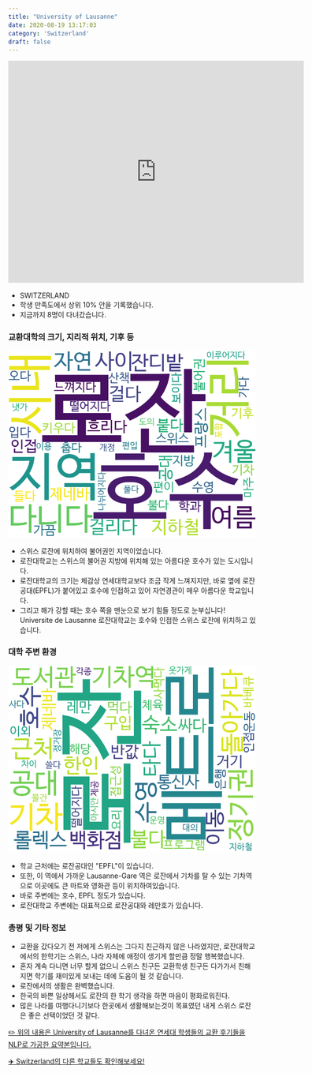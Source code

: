 ```yaml
---
title: "University of Lausanne"
date: 2020-08-19 13:17:03
category: 'Switzerland'
draft: false
---
```


<iframe
width="600"
height="450"
frameborder="0" style="border:0"
src="https://www.google.com/maps/embed/v1/place?key=AIzaSyC9e1AME-pVmWC4hBpFdu5S4dKzyepa3HQ&q=University+of+Lausanne&center=46.5210895,6.5801606&zoom=14" allowfullscreen>
</iframe>

* SWITZERLAND
* 학생 만족도에서 상위 10% 안을 기록했습니다.
* 지금까지 8명이 다녀갔습니다. 

### 교환대학의 크기, 지리적 위치, 기후 등

![gen_info-WordCloud](../univ_wordclouds_okt/gen_info/CH000004_gen_info_okt.png)

* 스위스 로잔에 위치하여 불어권인 지역이었습니다.
* 로잔대학교는 스위스의 불어권 지방에 위치해 있는 아름다운 호수가 있는 도시입니다.
* 로잔대학교의 크기는 체감상 연세대학교보다 조금 작게 느껴지지만, 바로 옆에 로잔공대(EPFL)가 붙어있고 호수에 인접하고 있어 자연경관이 매우 아름다운 학교입니다.
* 그리고 해가 강할 때는 호수 쪽을 맨눈으로 보기 힘들 정도로 눈부십니다! Universite de Lausanne 로잔대학교는 호수와 인접한 스위스 로잔에 위치하고 있습니다.


### 대학 주변 환경

![env_info-WordCloud](../univ_wordclouds_okt/env_info/CH000004_env_info_okt.png)

* 학교 근처에는 로잔공대인 "EPFL"이 있습니다.
* 또한, 이 역에서 가까운 Lausanne-Gare 역은 로잔에서 기차를 탈 수 있는 기차역으로 이곳에도 큰 마트와 영화관 등이 위치하여있습니다.
* 바로 주변에는 호수, EPFL 정도가 있습니다.
* 로잔대학교 주변에는 대표적으로 로잔공대와 레만호가 있습니다.


### 총평 및 기타 정보 
* 교환을 갔다오기 전 저에게 스위스는 그다지 친근하지 않은 나라였지만, 로잔대학교에서의 한학기는 스위스, 나라 자체에 애정이 생기게 할만큼 정말 행복했습니다.
* 혼자 계속 다니면 너무 할게 없으니 스위스 친구든 교환학생 친구든 다가가서 친해지면 학기를 재미있게 보내는 데에 도움이 될 것 같습니다.
* 로잔에서의 생활은 완벽했습니다.
* 한국의 바쁜 일상헤서도 로잔의 한 학기 생각을 하면 마음이 평화로워진다.
* 많은 나라를 여행다니기보다 한곳에서 생활해보는것이 목표였던 내게 스위스 로잔은 좋은 선택이었던 것 같다.


[✏️ 위의 내용은 University of Lausanne를 다녀온 연세대 학생들의 교환 후기들을 NLP로 가공한 요약본입니다.](http://oia.yonsei.ac.kr/partner/expReport.asp?ucode=CH000004&bgbn=A)

[✈️ Switzerland의 다른 학교들도 확인해보세요!](https://yonsei-exchange.netlify.app/?category=Switzerland)

